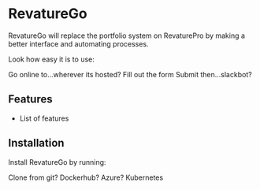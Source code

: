 RevatureGo
========

RevatureGo will replace the portfolio system on RevaturePro by making a better interface and automating processes.


Look how easy it is to use:

Go online to...wherever its hosted?
Fill out the form
Submit then...slackbot?


Features
--------

- List of features


Installation
------------

Install RevatureGo by running:

Clone from git?
Dockerhub?
Azure?
Kubernetes
